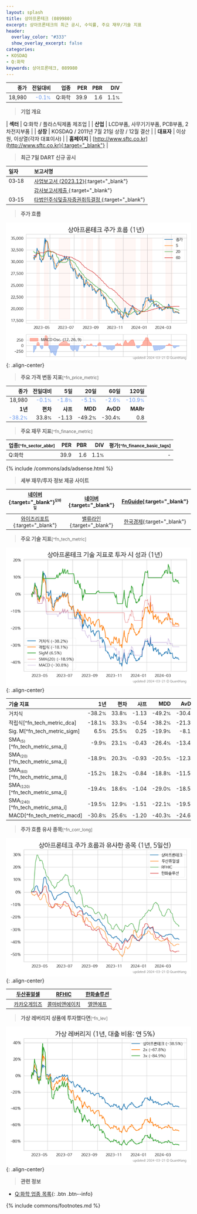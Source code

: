 ```yaml
---
layout: splash
title: 상아프론테크 (089980)
excerpt: 상아프론테크의 최근 공시, 수익률, 주요 재무/기술 지표
header:
  overlay_color: "#333"
  show_overlay_excerpt: false
categories:
- KOSDAQ
- Q:화학
keywords: 상아프론테크, 089980
---
```


| **종가** | **전일대비** | **업종** | **PER** | **PBR** | **DIV** |
| -------: | -----------: | -------: | ------: | ------: | ------: |
| 18,980 | <span style="color: cornflowerblue">-0.1<small>%</small></span> | Q:화학 | 39.9 | 1.6 | 1.1<small>%</small> |

<!-- more -->


> **기업 개요**<a id="company"></a>

| <span style="white-space:nowrap;">**섹터**</span> | Q:화학 / 플라스틱제품 제조업 |
| <span style="white-space:nowrap;">**산업**</span> | LCD부품, 사무기기부품, PCB부품, 2차전지부품 |
| <span style="white-space:nowrap;">**상장**</span> | KOSDAQ / 2011년 7월 21일 상장 / 12월 결산 |
| <span style="white-space:nowrap;">**대표자**</span> | 이상원, 이상열(각자 대표이사) |
| <span style="white-space:nowrap;">**홈페이지**</span> | [http://www.sftc.co.kr](http://www.sftc.co.kr){:target="_blank"} |


> **최근 7일 DART 신규 공시**<a id="dart"></a>

| **일자** |      | **보고서명** |
| :------- | :--- | :----------- |
| 03&#x2011;18 | | [사업보고서 (2023.12)](https://dart.fss.or.kr/dsaf001/main.do?rcpNo=20240318000751){:target="_blank"} |
|  | | [감사보고서제출              ](https://dart.fss.or.kr/dsaf001/main.do?rcpNo=20240318900539){:target="_blank"} |
| 03&#x2011;15 | | [타법인주식및출자증권취득결정              ](https://dart.fss.or.kr/dsaf001/main.do?rcpNo=20240315900185){:target="_blank"} |


> **주가 흐름**<a id="price"></a>

![089980](/stock/images/089980.png){: .align-center}


> **주요 가격 변동 지표**<small>[^fn_price_metric]</small>

| **종가** | **전일대비** | **5일** | **20일** | **60일** | **120일** |
| -------: | -----------: | ------: | -------: | -------: | --------: |
| 18,980 | <span style="color: cornflowerblue">-0.1<small>%</small></span> | <span style="color: cornflowerblue">-1.8<small>%</small></span> | <span style="color: cornflowerblue">-5.1<small>%</small></span> | <span style="color: cornflowerblue">-2.6<small>%</small></span> | <span style="color: cornflowerblue">-10.9<small>%</small></span> |
| **1년** | **편차** | **샤프** | **MDD** | **AvDD** | **MARr** |
| <span style="color: cornflowerblue">-38.2<small>%</small></span> | 33.8<small>%</small> | -1.13 | -49.2<small>%</small> | -30.4<small>%</small> | 0.8 |


> **주요 재무 지표**<small>[^fn_finance_metric]</small>

| **업종**<small>[^fn_sector_abbr]</small> | **PER** | **PBR** | **DIV** | **평가**<small>[^fn_finance_basic_tags]</small> |
| :--------------------------------------- | ------: | ------: | ------: | ----------------------------------------------: |
| Q:화학 | 39.9 | 1.6 | 1.1<small>%</small> | - |



{% include /commons/ads/adsense.html %}

> **세부 재무/투자 정보 제공 사이트**

| [네이버](https://m.stock.naver.com/domestic/stock/089980/finance/summary){:target="_blank"}<sup><small>모바일</small></sup> | [네이버](https://finance.naver.com/item/coinfo.naver?code=089980){:target="_blank"} | [FnGuide](https://comp.fnguide.com/SVO2/ASP/SVD_Invest.asp?gicode=A089980&MenuYn=Y){:target="_blank"} |
| :---: | :---: | :---: |
| [와이즈리포트](https://comp.wisereport.co.kr/company/c1040001.aspx?cmp_cd=089980){:target="_blank"} | [밸류라인](https://www.valueline.co.kr/finance/summary/089980){:target="_blank"} | [한국경제](https://markets.hankyung.com/stock/089980/financial-summary){:target="_blank"} |


> **주요 기술 지표**<small>[^fn_tech_metric]</small>


![089980](/stock/images/089980_tech.png){: .align-center}

| **기술 지표** | **1년** | **편차** | **샤프** | **MDD** | **AvDD** |
| :------------ | ------: | -----------: | -------: | ------: | -------: |
| 거치식 | -38.2<small>%</small> | 33.8<small>%</small> | -1.13 | -49.2<small>%</small> | -30.4<small>%</small> |
| 적립식[^fn_tech_metric_dca] | -18.1<small>%</small> | 33.3<small>%</small> | -0.54 | -38.2<small>%</small> | -21.3<small>%</small> |
| Sig. M[^fn_tech_metric_sigm] | 6.5<small>%</small> | 25.5<small>%</small> | 0.25 | -19.9<small>%</small> | -8.1<small>%</small> |
| SMA<small><sub>(5)</sub></small>[^fn_tech_metric_sma_i] | -9.9<small>%</small> | 23.1<small>%</small> | -0.43 | -26.4<small>%</small> | -13.4<small>%</small> |
| SMA<small><sub>(20)</sub></small>[^fn_tech_metric_sma_i] | -18.9<small>%</small> | 20.3<small>%</small> | -0.93 | -20.5<small>%</small> | -12.3<small>%</small> |
| SMA<small><sub>(60)</sub></small>[^fn_tech_metric_sma_i] | -15.2<small>%</small> | 18.2<small>%</small> | -0.84 | -18.8<small>%</small> | -11.5<small>%</small> |
| SMA<small><sub>(120)</sub></small>[^fn_tech_metric_sma_i] | -19.4<small>%</small> | 18.6<small>%</small> | -1.04 | -29.0<small>%</small> | -18.5<small>%</small> |
| SMA<small><sub>(240)</sub></small>[^fn_tech_metric_sma_i] | -19.5<small>%</small> | 12.9<small>%</small> | -1.51 | -22.1<small>%</small> | -19.5<small>%</small> |
| MACD[^fn_tech_metric_macd] | -30.8<small>%</small> | 25.6<small>%</small> | -1.20 | -40.3<small>%</small> | -24.6<small>%</small> |


> **주가 흐름 유사 종목**<a id="corr"></a><small>[^fn_corr_long]</small>

![089980](/stock/images/089980_corr.png){: .align-center}

|       | [두산퓨얼셀](/336260/) | [RFHIC](/218410/) | [한화솔루션](/009830/) |
| :---: | :------------------------------------: | :------------------------------------: | :------------------------------------: |
|       | [카카오게임즈](/293490/) | [콜마비앤에이치](/200130/) | [엘앤에프](/066970/) |


> **가상 레버리지 상품에 투자했다면**<a id="2x"></a><small>[^fn_lev]</small>

![089980](/stock/images/089980_2x.png){: .align-center}


> **관련 정보**

- [Q:화학 업종 목록](/stats/sector/kosdaq_업종_화학_종목/){: .btn .btn--info}

{% include commons/footnotes.md %}
